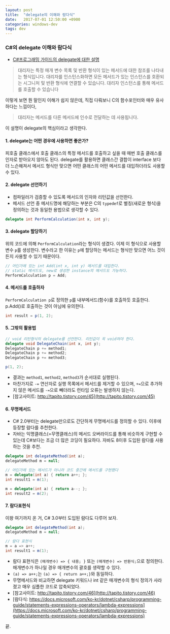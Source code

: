```yaml
---
layout: post
title:  "delegate의 이해와 람다식"
date:   2017-07-01 12:50:00 +0900
categories: windows-dev
tags: dev
---
```


### C#의 delegate 이해와 람다식

* [C#프로그래밍 가이드의 delegate에 대한 설명](https://docs.microsoft.com/ko-kr/dotnet/csharp/programming-guide/delegates/)

> 대리자는 특정 매개 변수 목록 및 반환 형식이 있는 메서드에 대한 참조를 나타내는 형식입니다. 대리자를 인스턴스화하면 모든 메서드가 있는 인스턴스를 호환되는 시그니처 및 반환 형식에 연결할 수 있습니다. 대리자 인스턴스를 통해 메서드를 호출할 수 있습니다

이렇게 보면 뭔 말인지 이해가 쉽지 않은데, 직접 다뤄보니 C의 함수포인터와 매우 유사하다는 느낌이다,

> 대리자는 메서드를 다른 메서드에 인수로 전달하는 데 사용됩니다.

이 설명이 delegate의 핵심이라고 생각한다.

#### 1. delegate는 어떤 경우에 사용하면 좋은가?
피호출 클래스에서 호출 클래스의 특정 메서드를 호출하고 싶을 때 매번 호출 클래스를 인자로 받아오지 않아도 된다. delegate를 활용하면 클래스간 결합이 interface 보다 더 느슨해져서 메서드 형식만 맞으면 어떤 클래스의 어떤 메서드를 대입하더라도 사용할 수 있다.

#### 2. delegate 선언하기
- 컴파일러가 검증할 수 있도록 메서드의 인자와 리턴값을 선언한다.
- 메서드 선언 중 메서드명에 해당하는 부분은 C의 `typedef`로 별칭(새로운 형식)을 정의하는 것과 동일한 용법으로 생각할 수 있다.

```csharp
delegate int PerformCalculation(int x, int y);
```

#### 3. delegate 할당하기
위의 코드에 의해 `PerformCalculation`라는 형식이 생겼다. 이제 이 형식으로 사용할 변수 `p`를 생성한다. 변수라고 한 이유는 `p`에 할당하는 메서드는 형식만 맞으면 어느 것이든지 사용할 수 있기 때문이다.

```csharp
// 어딘가에 있는 int Add(int x, int y) 메서드를 대입한다.
// static 메서드도, new로 생성한 instance의 메서드도 가능하다.
PerformCalculation p = Add;
```

#### 4. 메서드를 호출하자
`PerformCalculation p`로 정의한 `p`를 내부메서드(함수)를 호출하듯 호출한다. p.Add()로 호출하는 것이 아님에 유의한다.

```csharp
int result = p(1, 2);
```

#### 5. 그밖의 활용법

```csharp
// void 리턴형식의 delegate를 선언한다. 리턴값이 꼭 void여야 한다.
delegate void DelegateChain(int x, int y);
DelegateChain p += method1;
DelegateChain p += method2;
DelegateChain p += method3;

p(1, 2);
```

- 결과는 `method1`, `method2`, `method3`가 순서대로 실행된다.
- 마찬가지로 `-=` 연산자로 실행 목록에서 메서드를 제거할 수 있으며, `+=`으로 추가하지 않은 메서드를 `-=`으로 빼더라도 런타임 오류는 발생하지 않는다.
- [참고사이트: http://tapito.tistory.com/45](http://tapito.tistory.com/45)

#### 6. 무명메서드
- C# 2.0부터는 delegate만으로도 간단하게 무명메서드를 정의할 수 있다. 이후에 등장할 람다를 추천한다.
- 자바는 익명클래스(=무명클래스)의 메서드 오버라이드를 통해 비슷하게 구현할 수 있는데 C#보다는 조금 더 많은 코딩이 필요하다. 자바도 8이후 도입된 람다를 사용하는 것을 추천.

```csharp
delegate int delegateMethod(int a);
delegateMethod m = null;

// 어딘가에 있는 메서드가 아니라 코드 중간에 메서드를 구현했다
m = delegate(int a) { return a++; };
int result1 = m(1);

m = delegate(int a) { return a--; };
int result2 = m(2);
```

#### 7. 람다표현식
이왕 여기까지 온 거, C# 3.0부터 도입된 람다도 다루어 보자.

```csharp
delegate int delegateMethod(int a);
delegateMethod m = null;

// 람다 표현식
m = a => a++;
int result1 = m(1);
```

- 람다 표현식은 `(매개변수) => { 내용; }` 또는 `(매개변수) => 반환식;`으로 정의한다. 매개변수가 하나일 경우 매개변수의 괄호를 생략할 수 있다.
- `(a) => a++;`는 `(a) => { return a++;}`와 동일하다.
- 무명메서드와 비교하면 delegate 키워드나 int 같은 매개변수의 형식 정의가 사라졌고 매우 심플한 코드로 압축되었다.
- [참고사이트: http://tapito.tistory.com/46](http://tapito.tistory.com/46)
- [람다식: https://docs.microsoft.com/ko-kr/dotnet/csharp/programming-guide/statements-expressions-operators/lambda-expressions](https://docs.microsoft.com/ko-kr/dotnet/csharp/programming-guide/statements-expressions-operators/lambda-expressions)

끝.
